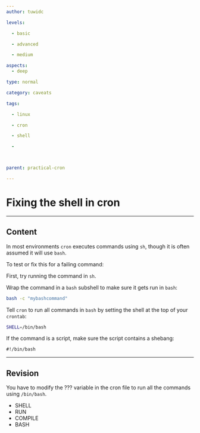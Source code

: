 ```yaml
---
author: tuwidc

levels:

  - basic

  - advanced

  - medium

aspects:
  - deep

type: normal

category: caveats

tags:

  - linux

  - cron

  - shell

  - 



parent: practical-cron

---
```


# Fixing the shell in cron

---
## Content

In most environments `cron` executes commands using `sh`, though  it is often assumed it will use `bash`.

To test or fix this for a failing command:

First, try running the command in ``sh``.

Wrap the command in a `bash` subshell to make sure it gets run in `bash`:
    
```bash
bash -c "mybashcommand"
```
Tell `cron` to run all commands in `bash` by setting the shell at the top of your `crontab`:

```bash
SHELL=/bin/bash
```
If the command is a script, make sure the script contains a shebang:

```
#!/bin/bash
```

---
## Revision

You have to modify the ??? variable in the cron file to run all the commands using `/bin/bash`.

* SHELL
* RUN
* COMPILE
* BASH

 
